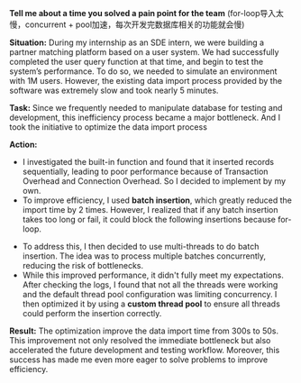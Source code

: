 **Tell me about a time you solved a pain point for the team** (for-loop导入太慢，concurrent + pool加速，每次开发完数据库相关的功能就会慢)

**Situation:**
During my internship as an SDE intern, we were building a partner matching platform based on a user system. We had successfully completed the user query function at that time, and begin to test the system’s performance. To do so, we needed to simulate an environment with 1M users. However, the existing data import process provided by the software was extremely slow and took nearly 5 minutes.

**Task:**
 Since we frequently needed to manipulate database for testing and development, this inefficiency process became a major bottleneck. And I took the initiative to optimize the data import process

**Action:**

+ I investigated the built-in function and found that it inserted records sequentially, leading to poor performance because of Transaction Overhead and Connection Overhead. So I decided to implement by my own. 
+ To improve efficiency, I used **batch insertion**, which greatly reduced the import time by 2 times. However, I realized that if any batch insertion takes too long or fail, it could block the following insertions because for-loop.

- To address this, I then decided to use multi-threads to do batch insertion. The idea was to process multiple batches concurrently, reducing the risk of bottlenecks.
- While this improved performance, it didn't fully meet my expectations. After checking the logs, I found that not all the threads were working and the default thread pool configuration was limiting concurrency. I then optimized it by using a **custom thread pool** to ensure all threads could perform the insertion correctly.

**Result:**
The optimization improve the data import time from 300s to 50s. This improvement not only resolved the immediate bottleneck but also accelerated the future development and testing workflow. Moreover, this success has made me even more eager to solve problems to improve efficiency.